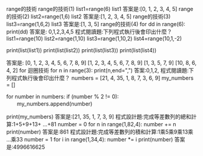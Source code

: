 range的技術
range的技術(1)
list1=range(6)
list1
答案是:[0, 1, 2, 3, 4, 5]
range的技術(2)
list2=range(1,6)
list2
答案是:[1, 2, 3, 4, 5]
range的技術(3)
list3=range(1,6,2)
list3
答案是:[1, 3, 5]
range的技術(4)
for dd in range(6):
   print(dd)
答案是:
0,1,2,3,4,5
程式閱讀題:下列程式執行後會印出什麼？
list1=range(10)
list2=range(1,10)
list3=range(1,10,2)
list4=range(10,1,-2)

print(list(list1))
print(list(list2))
print(list(list3)) 
print(list(list4))  

答案是:
[0, 1, 2, 3, 4, 5, 6, 7, 8, 9]
[1, 2, 3, 4, 5, 6, 7, 8, 9]
[1, 3, 5, 7, 9]
[10, 8, 6, 4, 2]
for 迴圈技術
for n in range(3):
  print(n,end=",")
答案:0,1,2,
程式閱讀題:下列程式執行後會印出什麼？
numbers = [21, 4, 35, 1, 8, 7, 3, 6, 9]
my_numbers = []

for number in numbers:
    if (number % 2 != 0): 
　　my_numbers.append(number)

print(my_numbers)
答案是:[21, 35, 1, 7, 3, 9]
程式設計題:完成等差數列的總和計算:1+5+9+13+ ...+81
number = 0
for n in range(1,82,4):
  number += n
print(number)
答案是:861
程式設計題:完成等差數列的積和計算:1乘5乘9乘13乘 ...乘33
number = 1
for i in range(1,34,4):
    number *= i
print(number)
答案是:4996616625
